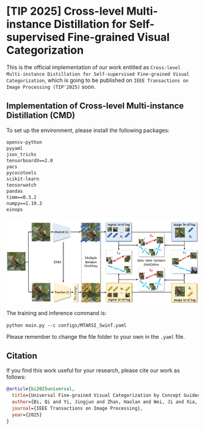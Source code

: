 # [TIP 2025] Cross-level Multi-instance Distillation for Self-supervised Fine-grained Visual Categorization

This is the official implementation of our work entitled as ```Cross-level Multi-instance Distillation for Self-supervised Fine-grained Visual Categorization```, which is going to be published on ```IEEE Transactions on Image Processing (TIP'2025)``` soon.

## Implementation of Cross-level Multi-instance Distillation (CMD)

To set up the environment, please install the following packages:
```
opencv-python
pyyaml
json_tricks
tensorboardX==2.0
yacs
pycocotools
scikit-learn
tensorwatch
pandas
timm==0.3.2
numpy==1.19.3
einops
```

![avatar](/framework.png)

The training and inference command is:

```python main.py --c configs/MTARSI_SwinT.yaml```

Please remember to change the file folder to your own in the ```.yaml``` file.

## Citation

If you find this work useful for your research, please cite our work as follows:

```BibTeX
@article{bi2025universal,
  title={Universal Fine-grained Visual Categorization by Concept Guided Learning},
  author={Bi, Qi and Yi, Jingjun and Zhan, Haolan and Wei, Ji and Xia, Gui-Song},
  journal={IEEE Transactions on Image Processing},
  year={2025}
}
```

